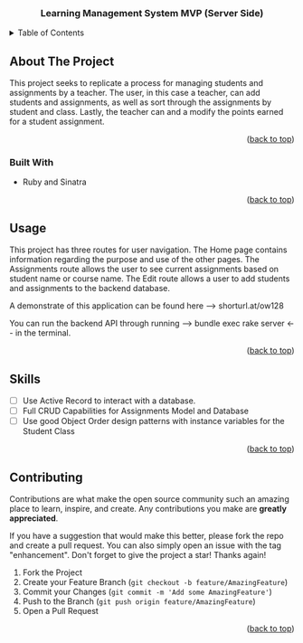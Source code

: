 <div id="top"></div>
<!--
*** Thanks for checking out the Best-README-Template. If you have a suggestion
*** that would make this better, please fork the repo and create a pull request
*** or simply open an issue with the tag "enhancement".
*** Don't forget to give the project a star!
*** Thanks again! Now go create something AMAZING! :D
-->

<!-- PROJECT SHIELDS -->
<!--
*** I'm using markdown "reference style" links for readability.
*** Reference links are enclosed in brackets [ ] instead of parentheses ( ).
*** See the bottom of this document for the declaration of the reference variables
*** for contributors-url, forks-url, etc. This is an optional, concise syntax you may use.
*** https://www.markdownguide.org/basic-syntax/#reference-style-links
-->

<!-- PROJECT LOGO -->
<br />
<div align="center">
    <h3 align="center">Learning Management System MVP (Server Side) </h3>
  </p>
</div>

<!-- TABLE OF CONTENTS -->
<details>
  <summary>Table of Contents</summary>
  <ol>
    <li>
      <a href="#about-the-project">About The Project</a>
      <ul>
        <li><a href="#built-with">Built With</a></li>
      </ul>
    </li>
    <li><a href="#usage">Usage</a></li>
    <li><a href="#skills">Skills</a></li>
    <li><a href="#contributing">Contributing</a></li>

  </ol>
</details>

<!-- ABOUT THE PROJECT -->

## About The Project

This project seeks to replicate a process for managing students and assignments by a teacher. The user, in this case a teacher, can add students and assignments, as well as sort through the assignments by student and class. Lastly, the teacher can and a modify the points earned for a student assignment. 

<p align="right">(<a href="#top">back to top</a>)</p>

### Built With

- Ruby and Sinatra

<p align="right">(<a href="#top">back to top</a>)</p>

<!-- USAGE EXAMPLES -->

## Usage

This project has three routes for user navigation. The Home page contains information regarding the purpose and use of the other pages. The Assignments route allows the user to see current assignments based on student name or course name. The Edit route allows a user to add students and assignments to the backend database.

A demonstrate of this application can be found here --> shorturl.at/ow128

You can run the backend API through running --> bundle exec rake server <-- in the terminal. 

<p align="right">(<a href="#top">back to top</a>)</p>

<!-- ROADMAP -->

## Skills

- [ ] Use Active Record to interact with a database.
- [ ] Full CRUD Capabilities for Assignments Model and Database
- [ ] Use good Object Order design patterns with instance variables for the Student Class

<p align="right">(<a href="#top">back to top</a>)</p>

<!-- CONTRIBUTING -->

## Contributing

Contributions are what make the open source community such an amazing place to learn, inspire, and create. Any contributions you make are **greatly appreciated**.

If you have a suggestion that would make this better, please fork the repo and create a pull request. You can also simply open an issue with the tag "enhancement".
Don't forget to give the project a star! Thanks again!

1. Fork the Project
2. Create your Feature Branch (`git checkout -b feature/AmazingFeature`)
3. Commit your Changes (`git commit -m 'Add some AmazingFeature'`)
4. Push to the Branch (`git push origin feature/AmazingFeature`)
5. Open a Pull Request

<p align="right">(<a href="#top">back to top</a>)</p>
